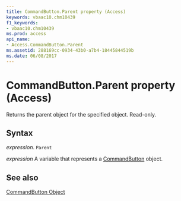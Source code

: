 ```yaml
---
title: CommandButton.Parent property (Access)
keywords: vbaac10.chm10439
f1_keywords:
- vbaac10.chm10439
ms.prod: access
api_name:
- Access.CommandButton.Parent
ms.assetid: 288169cc-0934-43b0-a7b4-18445844519b
ms.date: 06/08/2017
---
```



# CommandButton.Parent property (Access)

Returns the parent object for the specified object. Read-only.


## Syntax

 _expression_. `Parent`

 _expression_ A variable that represents a [CommandButton](Access.CommandButton.md) object.


## See also


[CommandButton Object](Access.CommandButton.md)

